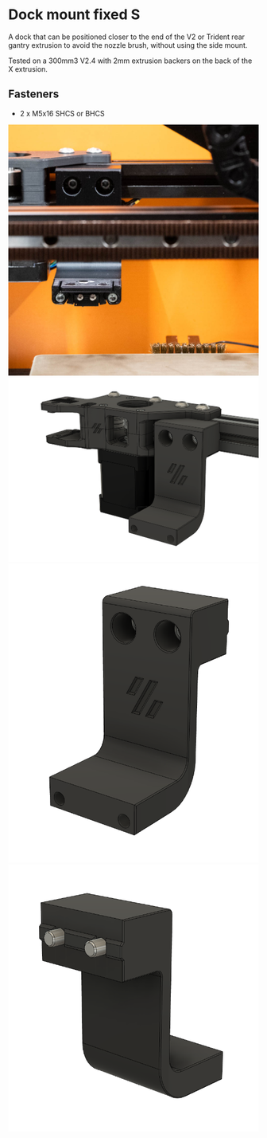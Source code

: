 # Dock mount fixed S

A dock that can be positioned closer to the end of the V2 or Trident rear gantry extrusion to avoid the nozzle brush, without using the side mount.

Tested on a 300mm3 V2.4 with 2mm extrusion backers on the back of the X extrusion.

## Fasteners
- 2 x M5x16 SHCS or BHCS

![](./Images/Dock_mount_fixed_S_01.jpg)
![](./Images/Dock_mount_fixed_S_02.png)
![](./Images/Dock_mount_fixed_S_03.png)
![](./Images/Dock_mount_fixed_S_04.png)
